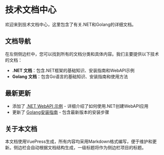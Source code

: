 # 技术文档中心

欢迎来到技术文档中心，这里包含了有关.NET和Golang的详细文档。

## 文档导航

在左侧侧边栏中，您可以找到所有的文档分类和具体内容。我们主要提供以下技术的文档：

- **.NET 文档**：包含.NET框架的基础知识、安装指南和WebAPI示例
- **Golang 文档**：包含Go语言的基础知识、安装指南和使用方法

## 最新更新

- 添加了 [.NET WebAPI 示例](/Net/webapi.html) - 详细介绍了如何使用.NET创建WebAPI应用
- 更新了 [Golang安装指南](/Goland/installation.html) - 包含最新版本的安装步骤

## 关于本文档

本文档使用VuePress生成，所有内容均采用Markdown格式编写，便于维护和更新。侧边栏会自动根据文档结构生成，一级标题将作为侧边栏项目的标题。